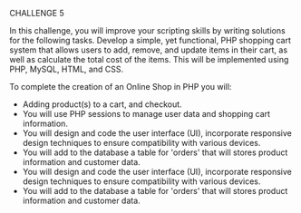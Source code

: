 CHALLENGE 5

In this challenge, you will improve your scripting skills by writing solutions for the following tasks.
Develop a simple, yet functional, PHP shopping cart system that allows users to add, remove, and update items in their cart, as well as calculate the total cost of the items. This will be implemented using PHP, MySQL, HTML, and CSS.  

To complete the creation of an Online Shop in PHP you will:

- Adding product(s) to a cart, and checkout. 
- You will use PHP sessions to manage user data and shopping cart information.
- You will design and code the user interface (UI), incorporate responsive design techniques to ensure compatibility with various devices.
- You will add to the database a table for 'orders' that will stores product information and customer data.
- You will design and code the user interface (UI), incorporate responsive design techniques to ensure compatibility with various devices.
- You will add to the database a table for 'orders' that will stores product information and customer data.